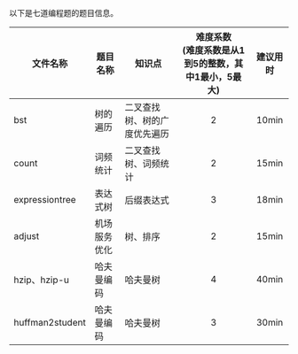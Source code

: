  以下是七道编程题的题目信息。
    
  | 文件名称 | 题目名称 | 知识点 | 难度系数<br>(难度系数是从1到5的整数，其中1最小，5最大) | 建议用时 |
  | -------- | -------- | ------ | :--------: | :--------: |
  |bst|树的遍历|二叉查找树、树的广度优先遍历|2|10min|
  |count|词频统计|二叉查找树、词频统计|2|15min|
  |expressiontree|表达式树|后缀表达式|3|18min|
  |adjust|机场服务优化|树、排序|2|15min|
  |hzip、hzip-u|哈夫曼编码|哈夫曼树|4|40min|
  |huffman2student|哈夫曼编码|哈夫曼树|3|30min|
